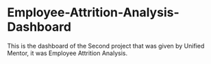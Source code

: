 # Employee-Attrition-Analysis-Dashboard

This is the dashboard of the Second project that was given by Unified Mentor, it was Employee Attrition Analysis.

